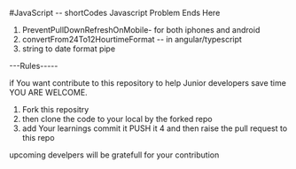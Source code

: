 #JavaScript -- shortCodes
Javascript Problem Ends Here

1. PreventPullDownRefreshOnMobile- for both iphones and android
2. convertFrom24To12HourtimeFormat -- in angular/typescript
3. string to date format pipe




---Rules-----

if You want contribute to this repository to help Junior developers save time YOU ARE WELCOME.

1. Fork this repositry
2. then clone the code to your local by the forked repo
3. add Your learnings commit it PUSH it
4 and then raise the pull request to this repo

upcoming develpers will be gratefull for your contribution
